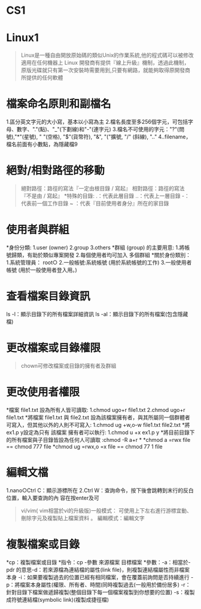 # CS1
Linux1
====================
>Linux是一種自由開放原始碼的類似Unix的作業系統,他的程式碼可以被修改適用在任何機器上
>Linux 開發商有提供『線上升級』機制，透過此機制， 原版光碟就只有第一次安裝時需要用到,只要有網路，就能夠取得原開發商所提供的任何軟體

檔案命名原則和副檔名
===================
1.區分英文字元的大小寫，基本以小寫為主
2.檔名長度至多256個字元，可包括字母、數字、"."(點)、"_"(下劃線)和"-"(連字元)
3.檔名不可使用的字元："?"(問號),"*"(星號), " "(空格), "$"(貨幣符), "&", "("擴號, "/" (斜線), ".." 
4..filename，檔名前面有小數點，為隱藏檔9

絕對/相對路徑的移動
==================
>絕對路徑：路徑的寫法『一定由根目錄 / 寫起』
>相對路徑：路徑的寫法『不是由 / 寫起』
*特殊的目錄:
>.：代表此層目錄
>..：代表上一層目錄
>-：代表前一個工作目錄
>~ ：代表『目前使用者身分』所在的家目錄

使用者與群組
============
*身份分類:
1.user (owner)
2.group
3.others
*群組 (group) 的主要用意:
1.將帳號歸類，有助於類似專案開發
2.每個使用者均可加入 多個群組
*關於身份類別：
1.系統管理員： root○
2.一般帳號:系統帳號 (用於系統帳號的工作)
3.一般使用者帳號 (用於一般使用者登入用。)

查看檔案目錄資訊
==============
ls -l：顯示目錄下的所有檔案詳細資訊
ls -al：顯示目錄下的所有檔案(包含隱藏檔)

更改檔案或目錄權限
=================
>chown可修改檔案或目錄的擁有者及群組

更改使用者權限
=============
*檔案 file1.txt 設為所有人皆可讀取:
1.chmod ugo+r file1.txt
2.chmod ugo+r file1.txt
*將檔案 file1.txt 與 file2.txt 設為該檔案擁有者，與其所屬同一個群體者可寫入，但其他以外的人則不可寫入:
1.chmod ug   +w,o-w file1.txt file2.txt
*將 ex1.p  y設定為只有 該檔案 擁有者可以執行:
1.chmod u   +x ex1.p   y
*將目前目錄下的所有檔案與子目錄皆設為任何人可讀取 :chmod -R a+r *
*chmod a   =rwx file ==  chmod    777  file
*chmod ug   =rwx,o  =x file    ==   chmod    77 1 file

編輯文檔
=======
1.nano○Ctrl C：顯示游標所在
2.Ctrl W：查詢命令，按下後會跳轉到末行的反白位置，輸入要查詢的內 容在按enter及可
>vi/vim( vim相當於vi的升級版)一般模式：
>可使用上下左右進行游標宜動、刪除字元及複製貼上檔案資料 。
>編輯模式：編輯文字

複製檔案或目錄
=============
*cp：複製檔案或目錄
*指令：cp  -參數 來源檔案 目標檔案
*參數：-a：相當於-pdr 的意思-d：若來源檔為連結檔的屬性(link file)，則複製連結檔屬性而非檔案本身
-i：如果要複製過去的位置已經有相同檔案，會在覆蓋前詢問是否持續進行
-p：將檔案本身屬性(權限、所有者、時間)同時複製過去(一般用於備份居多)
-r：針對目錄下檔案做遞歸複製(整個目錄下每一個檔案複製到你想要的位置)
-s：複製成符號連結檔(symbolic link)(複製成捷徑檔)

